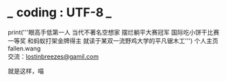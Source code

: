 # *_* coding : UTF-8 *_*
print('''眼高手低第一人
当代不著名空想家
摆烂躺平大赛冠军
国际吃小饼干比赛一等奖
和蚂蚁打架金牌得主
就读于某双一流野鸡大学的平凡锯木工''')
个人主页  fallen.wang  
交流：lostinbreezes@gamil.com


就是这样，喵


<!---
lostinbreezes/lostinbreezes is a ✨ special ✨ repository because its `README.md` (this file) appears on your GitHub profile.
You can click the Preview link to take a look at your changes.
--->
